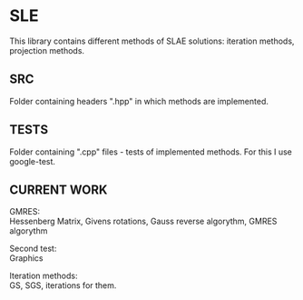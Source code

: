 # SLE
This library contains different methods of SLAE solutions: iteration methods, projection methods. 
## SRC
Folder containing headers ".hpp" in which methods are implemented.
## TESTS
Folder containing ".cpp" files - tests of implemented methods. For this I use google-test.
## CURRENT WORK
GMRES:  
Hessenberg Matrix, Givens rotations, Gauss reverse algorythm, GMRES algorythm  
  
Second test:  
Graphics  
  
Iteration methods:  
GS, SGS, iterations for them.
